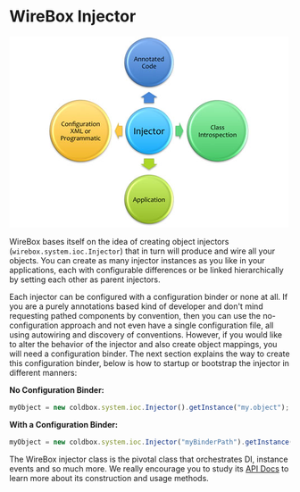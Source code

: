 # WireBox Injector

![](../.gitbook/assets/injector_diuniverse.jpg)

WireBox bases itself on the idea of creating object injectors \(`wirebox.system.ioc.Injector`\) that in turn will produce and wire all your objects. You can create as many injector instances as you like in your applications, each with configurable differences or be linked hierarchically by setting each other as parent injectors.

Each injector can be configured with a configuration binder or none at all. If you are a purely annotations based kind of developer and don't mind requesting pathed components by convention, then you can use the no-configuration approach and not even have a single configuration file, all using autowiring and discovery of conventions. However, if you would like to alter the behavior of the injector and also create object mappings, you will need a configuration binder. The next section explains the way to create this configuration binder, below is how to startup or bootstrap the injector in different manners:

**No Configuration Binder:**

```javascript
myObject = new coldbox.system.ioc.Injector().getInstance("my.object");
```

**With a Configuration Binder:**

```javascript
myObject = new coldbox.system.ioc.Injector("myBinderPath").getInstance("CoolObject");
```

The WireBox injector class is the pivotal class that orchestrates DI, instance events and so much more. We really encourage you to study its [API Docs](http://www.coldbox.org/api) to learn more about its construction and usage methods.


